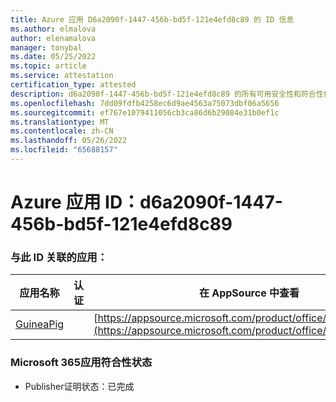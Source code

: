 ```yaml
---
title: Azure 应用 D6a2090f-1447-456b-bd5f-121e4efd8c89 的 ID 信息
ms.author: elmalova
author: elenamalova
manager: tonybal
ms.date: 05/25/2022
ms.topic: article
ms.service: attestation
certification_type: attested
description: d6a2090f-1447-456b-bd5f-121e4efd8c89 的所有可用安全性和符合性信息。
ms.openlocfilehash: 7dd09fdfb4258ec6d9ae4563a75073dbf06a5656
ms.sourcegitcommit: ef767e1079411056cb3ca86d6b29084e31b0ef1c
ms.translationtype: MT
ms.contentlocale: zh-CN
ms.lasthandoff: 05/26/2022
ms.locfileid: "65688157"
---
```

# <a name="azure-app-id-d6a2090f-1447-456b-bd5f-121e4efd8c89"></a>Azure 应用 ID：d6a2090f-1447-456b-bd5f-121e4efd8c89


### <a name="apps-associated-with-this-id"></a>与此 ID 关联的应用：
| **应用名称** | **认证** | **在 AppSource 中查看** |
|--------------|---------------|-----------------------|
| [GuineaPig](../forward/WA200003486.md) |  | [https://appsource.microsoft.com/product/office/WA200003486](https://appsource.microsoft.com/product/office/WA200003486) |

### <a name="microsoft-365-app-compliance-status"></a>Microsoft 365应用符合性状态
- Publisher证明状态：已完成
